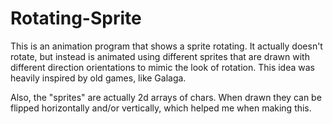 # Rotating-Sprite
This is an animation program that shows a sprite rotating. It actually doesn't rotate, but instead is animated using different sprites that are drawn with different direction orientations to mimic the look of rotation. This idea was heavily inspired by old games, like Galaga.

Also, the "sprites" are actually 2d arrays of chars. When drawn they can be flipped horizontally and/or vertically, which helped me when making this.
